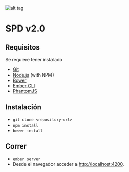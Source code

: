 ![alt tag](http://dsdp.hcdn.gob.ar/img/logo_spd.png)

# SPD v2.0

## Requisitos
Se requiere tener instalado
* [Git](http://git-scm.com/)
* [Node.js](http://nodejs.org/) (with NPM)
* [Bower](http://bower.io/)
* [Ember CLI](http://www.ember-cli.com/)
* [PhantomJS](http://phantomjs.org/)

## Instalación

* `git clone <repository-url>`
* `npm install`
* `bower install`

## Correr

* `ember server`
* Desde el navegador acceder a [http://localhost:4200](http://localhost:4200).

